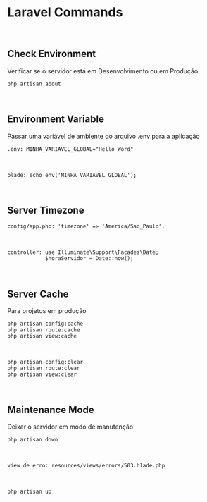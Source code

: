 # Laravel Commands
<br>

## Check Environment
Verificar se o servidor está em Desenvolvimento ou em Produção
    
    php artisan about
<br>


## Environment Variable
Passar uma variável de ambiente do arquivo .env para a aplicação

    .env: MINHA_VARIAVEL_GLOBAL="Hello Word"
<br>

    blade: echo env('MINHA_VARIAVEL_GLOBAL');
<br>


## Server Timezone

    config/app.php: 'timezone' => 'America/Sao_Paulo',
<br>

    controller: use Illuminate\Support\Facades\Date;
                $horaServidor = Date::now();
<br>


## Server Cache
Para projetos em produção

    php artisan config:cache
    php artisan route:cache
    php artisan view:cache
<br>

    php artisan config:clear
    php artisan route:clear
    php artisan view:clear
<br>


## Maintenance Mode
Deixar o servidor em modo de manutenção

    php artisan down
<br>

    view de erro: resources/views/errors/503.blade.php
<br>

    php artisan up
<br>
